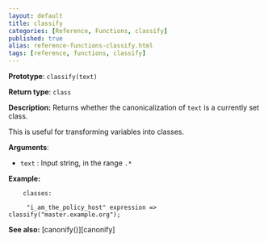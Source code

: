 ```yaml
---
layout: default
title: classify
categories: [Reference, Functions, classify]
published: true
alias: reference-functions-classify.html
tags: [reference, functions, classify]
---
```


**Prototype**: `classify(text)`

**Return type**: `class`

**Description:** Returns whether the canonicalization of `text` is a currently 
set class.

This is useful for transforming variables into classes.

**Arguments**:

* `text` : Input string, in the range `.*`

**Example:**  

```cf3
    classes:

     "i_am_the_policy_host" expression => classify("master.example.org");
```

**See also:** [canonify()][canonify]

